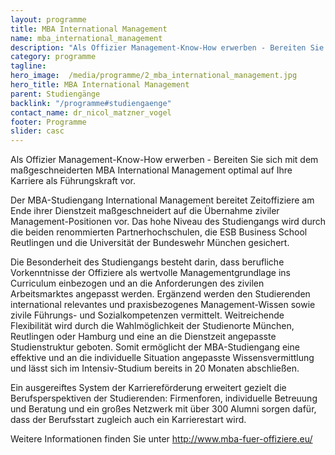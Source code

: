 ```yaml
---
layout: programme
title: MBA International Management
name: mba_international_management
description: "Als Offizier Management-Know-How erwerben - Bereiten Sie sich mit dem maßgeschneiderten MBA International Management optimal auf Ihre Karriere als Führungskraft vor."
category: programme
tagline: 
hero_image:  /media/programme/2_mba_international_management.jpg
hero_title: MBA International Management
parent: Studiengänge
backlink: "/programme#studiengaenge"
contact_name: dr_nicol_matzner_vogel
footer: Programme
slider: casc
---
```


Als Offizier Management-Know-How erwerben - Bereiten Sie sich mit dem maßgeschneiderten MBA International Management optimal auf Ihre Karriere als Führungskraft vor.


Der MBA-Studiengang International Management bereitet Zeitoffiziere am Ende ihrer Dienstzeit maßgeschneidert auf die Übernahme ziviler Management-Positionen vor. Das hohe Niveau des Studiengangs wird durch die beiden renommierten Partnerhochschulen, die ESB Business School Reutlingen und die Universität der Bundeswehr München gesichert. 

Die Besonderheit des Studiengangs besteht darin, dass berufliche Vorkenntnisse der Offiziere als wertvolle Managementgrundlage ins Curriculum einbezogen und an die Anforderungen des zivilen Arbeitsmarktes angepasst werden. Ergänzend werden den Studierenden international relevantes und praxisbezogenes Management-Wissen sowie zivile Führungs- und Sozialkompetenzen vermittelt.
Weitreichende Flexibilität wird durch die Wahlmöglichkeit der Studienorte München, Reutlingen oder Hamburg und eine an die Dienstzeit angepasste Studienstruktur geboten. Somit ermöglicht der MBA-Studiengang eine effektive und an die individuelle Situation angepasste Wissensvermittlung und lässt sich im Intensiv-Studium bereits in 20 Monaten abschließen. 

Ein ausgereiftes System der Karriereförderung erweitert gezielt die Berufsperspektiven der Studierenden: Firmenforen, individuelle Betreuung und Beratung und ein großes Netzwerk mit über 300 Alumni sorgen dafür, dass der Berufsstart zugleich auch ein Karrierestart wird.

Weitere Informationen finden Sie unter <a href="http://www.mba-fuer-offiziere.eu/">http://www.mba-fuer-offiziere.eu/</a>

